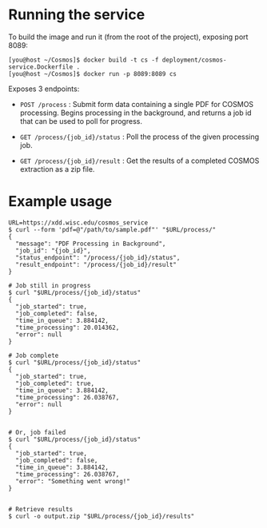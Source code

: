 # Running the service

To build the image and run it (from the root of the project), exposing port 8089:

```
[you@host ~/Cosmos]$ docker build -t cs -f deployment/cosmos-service.Dockerfile .
[you@host ~/Cosmos]$ docker run -p 8089:8089 cs
```

Exposes 3 endpoints:

* `POST /process` : Submit form data containing a single PDF for COSMOS processing. Begins processing in the background,
   and returns a job id that can be used to poll for progress.

* `GET /process/{job_id}/status` : Poll the process of the given processing job.

* `GET /process/{job_id}/result` : Get the results of a completed COSMOS extraction as a zip file.

# Example usage

```
URL=https://xdd.wisc.edu/cosmos_service
$ curl --form 'pdf=@"/path/to/sample.pdf"' "$URL/process/"
{
  "message": "PDF Processing in Background",
  "job_id": "{job_id}",
  "status_endpoint": "/process/{job_id}/status",
  "result_endpoint": "/process/{job_id}/result"
}

# Job still in progress
$ curl "$URL/process/{job_id}/status"
{
  "job_started": true,
  "job_completed": false,
  "time_in_queue": 3.884142,
  "time_processing": 20.014362,
  "error": null
}

# Job complete
$ curl "$URL/process/{job_id}/status"
{
  "job_started": true,
  "job_completed": true,
  "time_in_queue": 3.884142,
  "time_processing": 26.038767,
  "error": null
}


# Or, job failed
$ curl "$URL/process/{job_id}/status"
{
  "job_started": true,
  "job_completed": false,
  "time_in_queue": 3.884142,
  "time_processing": 26.038767,
  "error": "Something went wrong!"
}


# Retrieve results
$ curl -o output.zip "$URL/process/{job_id}/results"
```
